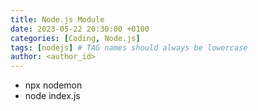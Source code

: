 ```yaml
---
title: Node.js Module
date: 2023-05-22 20:30:00 +0100
categories: [Coding, Node.js]
tags: [nodejs] # TAG names should always be lowercase
author: <author_id>
---
```


- npx nodemon
- node index.js
